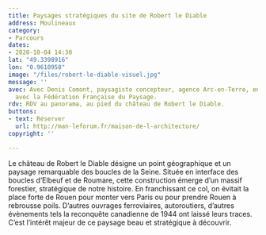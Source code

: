 ```yaml
---
title: Paysages stratégiques du site de Robert le Diable
address: Moulineaux
category:
- Parcours
dates:
- 2020-10-04 14:30
lat: "49.3398916"
lon: "0.9610958"
image: "/files/robert-le-diable-visuel.jpg"
message: ''
avec: Avec Denis Comont, paysagiste concepteur, agence Arc-en-Terre, en partenariat
  avec la Fédération Française du Paysage.
rdv: RDV au panorama, au pied du château de Robert le Diable.
buttons:
- text: Réserver
  url: http://man-leforum.fr/maison-de-l-architecture/
copyright: ''

---
```

Le château de Robert le Diable désigne un point géographique et un paysage remarquable des boucles de la Seine. Située en interface des boucles d’Elbeuf et de Roumare, cette construction émerge d’un massif forestier, stratégique de notre histoire. En franchissant ce col, on évitait la place forte de Rouen pour monter vers Paris ou pour prendre Rouen à rebrousse poils. D’autres ouvrages ferroviaires, autoroutiers, d’autres évènements tels la reconquête canadienne de 1944 ont laissé leurs traces. C’est l’intérêt majeur de ce paysage beau et stratégique à découvrir.